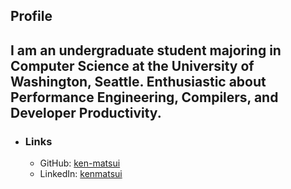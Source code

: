 ## Profile
I am an undergraduate student majoring in Computer Science at the University of Washington, Seattle. Enthusiastic about Performance Engineering, Compilers, and Developer Productivity.
-
- ### Links
	- GitHub: [ken-matsui](https://github.com/ken-matsui)
	- LinkedIn: [kenmatsui](https://linkedin.com/in/kenmatsui)